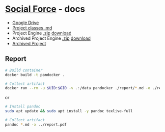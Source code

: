 # [Social Force](../README.md) - docs

- [Google Drive](https://drive.google.com/drive/folders/1fYhy4z2WyO3nTTqFXY9N77humMqNLsmJ?usp=sharing)
- [Project classes .md](Agent_systems_ansi.md)
- Project Engine [.zip](../engines/Godot_v4.3-stable_win64.exe.zip) [download](https://godotengine.org/download/archive/4.3-stable/)
- Archived Project Engine [.zip](../engines/Godot_v3.5-stable_win64.exe.zip) [download](https://godotengine.org/download/archive/3.5-stable/)
- [Archived Project](../archive)

## Report

```bash
# Build container
docker build -t pandocker .

# Collect artifact
docker run --rm -u $UID:$GID -v .:/data pandocker ./report/*.md -o ./report.pdf
```

or

```bash
# Install pandoc
sudo apt update && sudo apt install -y pandoc texlive-full

# Collect artifact
pandoc *.md -o ../report.pdf
```
